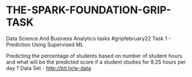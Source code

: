 # THE-SPARK-FOUNDATION-GRIP-TASK
Data Science And Business Analytics tasks
#gripfebruary22
Task 1 - Prediction Using Supervised ML

Predicting the percentage of students based on number of student hours and what will be the predicted score if a student studies for 9.25 hours per day ? 
Data Set - http://bit.ly/w-data

